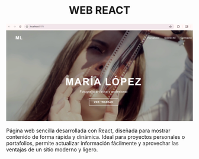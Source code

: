 



<h1 align="center">WEB REACT</h1>

<p align="center">
  <img src="https://github.com/NAJARH09/Web-REACT/blob/60b6f95943e7ba6c1d88e65844280915a8d9d2fc/ML.png" width="800"/>
</p>

Página web sencilla desarrollada con React, diseñada para mostrar contenido de forma rápida y dinámica. Ideal para proyectos personales o portafolios, permite actualizar información fácilmente y aprovechar las ventajas de un sitio moderno y ligero.
